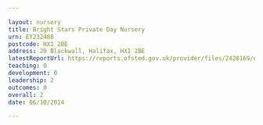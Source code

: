 ```yaml
---

layout: nursery
title: Bright Stars Private Day Nursery
urn: EY232488
postcode: HX1 2BE
address: 20 Blackwall, Halifax, HX1 2BE
latestReportUrl: https://reports.ofsted.gov.uk/provider/files/2428169/urn/EY232488.pdf
teaching: 0
development: 0
leadership: 2
outcomes: 0
overall: 2
date: 06/10/2014

---
```

